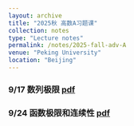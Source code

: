 ```yaml
---
layout: archive
title: "2025秋 高数A习题课"
collection: notes
type: "Lecture notes"
permalink: /notes/2025-fall-adv-A
venue: "Peking University"
location: "Beijing"
---
```



### 9/17 数列极限 [pdf](https://fanzymath.github.io/files/9_17_limit_of_sequence.pdf)
### 9/24 函数极限和连续性 [pdf](https://fanzymath.github.io/files/9_24_Continuity.pdf)
